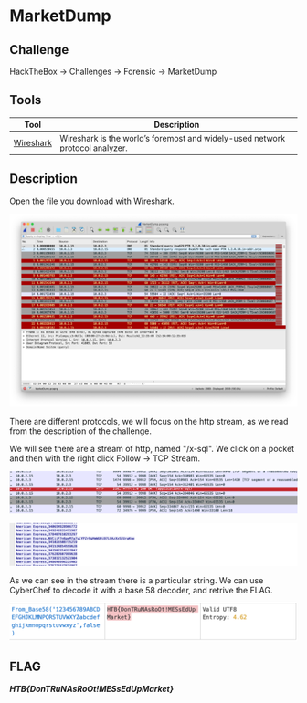 # MarketDump
## Challenge
HackTheBox -> Challenges -> Forensic -> MarketDump
## Tools
Tool | Description
------- | -------
[Wireshark](https://www.wireshark.org) | Wireshark is the world’s foremost and widely-used network protocol analyzer.

## Description
Open the file you download with Wireshark.

![Wireshark](https://github.com/AlessandroMorelli96/Writeups/blob/master/HackTheBox/images/01_01.png)

There are different protocols, we will focus on the http stream, as we read from the description of the challenge.

We will see there are a stream of http, named "/x-sql". We click on a pocket and then with the right click Follow -> TCP Stream.

![http x-sql](https://github.com/AlessandroMorelli96/Writeups/blob/master/HackTheBox/images/01_02.png)

![Stream](https://github.com/AlessandroMorelli96/Writeups/blob/master/HackTheBox/images/01_03.png)

As we can see in the stream there is a particular string. We can use CyberChef to decode it with a base 58 decoder, and retrive the FLAG.

![CyberChef](https://github.com/AlessandroMorelli96/Writeups/blob/master/HackTheBox/images/01_04.png)

## FLAG
***HTB{DonTRuNAsRoOt!MESsEdUpMarket}***
